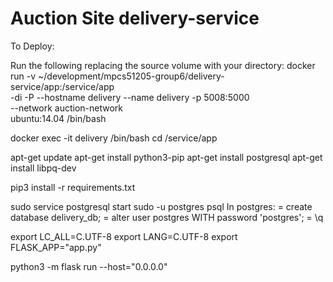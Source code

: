 # Auction Site delivery-service

To Deploy: 

Run the following replacing the source volume with your directory:
docker run  -v ~/development/mpcs51205-group6/delivery-service/app:/service/app \
    -di -P --hostname delivery --name delivery -p 5008:5000 \
    --network auction-network \
    ubuntu:14.04 /bin/bash 

docker exec -it delivery /bin/bash
cd /service/app

apt-get update
apt-get install python3-pip
apt-get install postgresql
apt-get install libpq-dev

pip3 install -r requirements.txt

sudo service postgresql start
sudo -u postgres psql
In postgres:
= create database delivery_db;
= alter user postgres WITH password 'postgres'; 
= \q

export LC_ALL=C.UTF-8
export LANG=C.UTF-8
export FLASK_APP="app.py"

python3 -m flask run --host="0.0.0.0"


